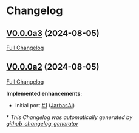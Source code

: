 # Changelog

## [V0.0.0a3](https://github.com/OpenVoiceOS/ovos-utterance-normalizer/tree/V0.0.0a3) (2024-08-05)

[Full Changelog](https://github.com/OpenVoiceOS/ovos-utterance-normalizer/compare/V0.0.0a2...V0.0.0a3)

## [V0.0.0a2](https://github.com/OpenVoiceOS/ovos-utterance-normalizer/tree/V0.0.0a2) (2024-08-05)

[Full Changelog](https://github.com/OpenVoiceOS/ovos-utterance-normalizer/compare/4df860f4a6496a751bf3687e5aae5aa19030fad5...V0.0.0a2)

**Implemented enhancements:**

- initial port [\#1](https://github.com/OpenVoiceOS/ovos-utterance-normalizer/pull/1) ([JarbasAl](https://github.com/JarbasAl))



\* *This Changelog was automatically generated by [github_changelog_generator](https://github.com/github-changelog-generator/github-changelog-generator)*
